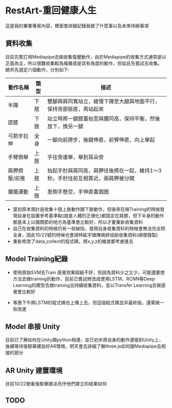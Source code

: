 # RestArt-重回健康人生
<p>這是我的畢業專案內容，裡面會詳細記錄我做了什麼事以及未來待辦事項</p>

## 資料收集

目前先暫訂用Mediapipe去做收集復健動作，由於Mediapipe的收集方式通常是以正面為主，所以很難收集較為複雜或是具有角度的動作，但姑且先嘗試去收集。
總共先選定六個動作，分別如下:

| 動作名稱 | 類型 | 描述                         |
| ------- | ---- | ---------------------------- |
| 半蹲    | 下肢  | 雙腳與肩同寬站立，緩慢下蹲至大腿與地面平行，保持背部挺直，再站起來 |
| 提膝    | 下肢  | 站立時將一腿膝蓋抬至與腰同高，保持平衡，然後放下，換另一腿 |
| 弓箭步拉伸 | 全身 | 一腳向前跨步，後腿伸直，前臂伸直，向上舉起 |
| 手臂側舉   | 上肢 | 手往旁邊舉，舉到耳朵旁 |
| 肩胛擠壓/前推 | 上肢 | 抬起手肘與肩同高，肩胛往後擠在一起，維持1～3秒。手肘往前互相靠近，兩肩胛被分開 |
| 鐘擺運動 | 上肢 | 患側手懸空，手伸直畫圓圈 |

- 當初原本預計是收集十個上肢動作跟下肢動作，但後來在做Training的時候發現自身在設置參考基準點(就是人體的正規化)都固定在肩膀，但下半身的動作都基本上以髖關節的地方為基準會比較好，所以才要重新收集資料
- 自己在收集資料的時候仍有一些缺陷，發現自身收集資料的時候會無法完全照全身，因此10/22號的時候也會請林紘宇跟陳琬婷協助收集資料(順便錄製)
- 重新修改了data_collect的程式碼，將x,y,z的維度都考慮進去

## Model Training紀錄

- 使用原始SVM去Train
  感覺效果超級不好，但因為資料少之又少，可能還要想方法去做training的動作，目前已嘗試修改成使用LSTM，RCNN等Deep Learning的模型去做training且持續收集資料，並以Transfer Learning去做感覺會比較好

- 等惠下午將LSTM的程式碼也上傳上去，但這個程式碼並非最終版，還需做一些改進
  
## Model 串接 Unity
  目前已了解如何在Unity跟python相連，並已初步將自身的動作連接到Unity上，後續等待張郁華建設好AR環境，明天會去詳細了解three.js如何跟Mediapipe去相接的部分
## AR Unity 建置環境
  目前10/22號看張郁華跟凃亮伃他們建立的結果如何
## TODO
